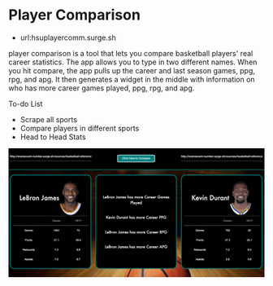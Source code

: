 # Player Comparison

- url:hsuplayercomm.surge.sh

player comparison is a tool that lets you compare basketball players' real career statistics.  The app allows you to type in two different names.  When you hit compare, the app pulls up the career and last season games, ppg, rpg, and apg.  It then generates a widget in the middle with information on who has more career games played, ppg, rpg, and apg.

To-do List

- Scrape all sports
- Compare players in different sports
- Head to Head Stats

![screenshot](./screenShot.png?raw=true)
